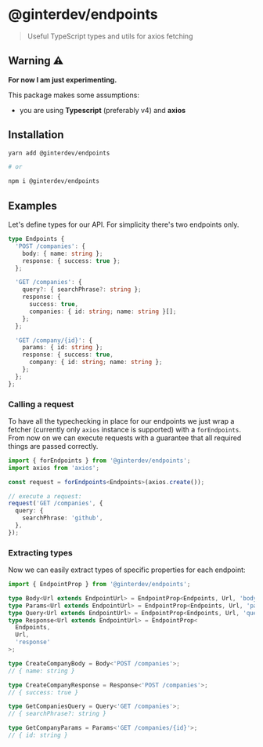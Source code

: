 # @ginterdev/endpoints

> Useful TypeScript types and utils for axios fetching

## Warning :warning:

**For now I am just experimenting.**

This package makes some assumptions:

- you are using **Typescript** (preferably v4) and **axios**

## Installation

```bash
yarn add @ginterdev/endpoints

# or

npm i @ginterdev/endpoints
```

## Examples

Let's define types for our API. For simplicity there's two endpoints only.

```ts
type Endpoints {
  'POST /companies': {
    body: { name: string };
    response: { success: true };
  };

  'GET /companies': {
    query?: { searchPhrase?: string };
    response: {
      success: true,
      companies: { id: string; name: string }[];
    };
  };

  'GET /company/{id}': {
    params: { id: string };
    response: { success: true,
      company: { id: string; name: string };
    };
  };
};
```

### Calling a request

To have all the typechecking in place for our endpoints we just wrap a fetcher (currently only `axios` instance is supported) with a `forEndpoints`. From now on we can execute requests with a guarantee that all required things are passed correctly.

```ts
import { forEndpoints } from '@ginterdev/endpoints';
import axios from 'axios';

const request = forEndpoints<Endpoints>(axios.create());

// execute a request:
request('GET /companies', {
  query: {
    searchPhrase: 'github',
  },
});
```

### Extracting types

Now we can easily extract types of specific properties for each endpoint:

```ts
import { EndpointProp } from '@ginterdev/endpoints';

type Body<Url extends EndpointUrl> = EndpointProp<Endpoints, Url, 'body'>;
type Params<Url extends EndpointUrl> = EndpointProp<Endpoints, Url, 'params'>;
type Query<Url extends EndpointUrl> = EndpointProp<Endpoints, Url, 'query'>;
type Response<Url extends EndpointUrl> = EndpointProp<
  Endpoints,
  Url,
  'response'
>;

type CreateCompanyBody = Body<'POST /companies'>;
// { name: string }

type CreateCompanyResponse = Response<'POST /companies'>;
// { success: true }

type GetCompaniesQuery = Query<'GET /companies'>;
// { searchPhrase?: string }

type GetCompanyParams = Params<'GET /companies/{id}'>;
// { id: string }
```
